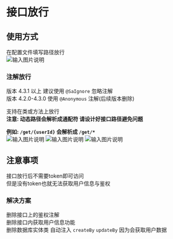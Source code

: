 # 接口放行
## 使用方式

在配置文件填写路径放行<br>
![输入图片说明](https://images.gitee.com/uploads/images/2022/0528/231537_57baa4ac_1766278.png "屏幕截图.png")

### 注解放行
版本 4.3.1 以上 建议使用 `@SaIgnore` 忽略注解<br>
版本 4.2.0-4.3.0 使用 `@Anonymous` 注解(后续版本删除)

支持在类或方法上放行<br>
**注意: 动态路径会解析成通配符 请设计好接口路径避免问题**

**例如: `/get/{userId}` 会解析成 `/get/*`**<br>
![输入图片说明](https://foruda.gitee.com/images/1666595109409104199/5b7d75c7_1766278.png "屏幕截图")
![输入图片说明](https://images.gitee.com/uploads/images/2022/0528/231730_e1054ff5_1766278.png "屏幕截图.png")
![输入图片说明](https://images.gitee.com/uploads/images/2022/0528/231747_bac32888_1766278.png "屏幕截图.png")

## 注意事项

接口放行后不需要token即可访问<br>
但是没有token也就无法获取用户信息与鉴权

### 解决方案
删除接口上的鉴权注解<br>
删除接口内获取用户信息功能<br>
删除数据库实体类 自动注入 `createBy` `updateBy` 因为会获取用户数据